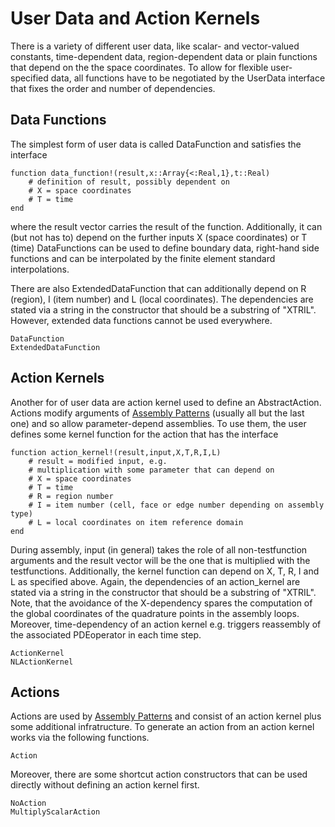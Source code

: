 
# User Data and Action Kernels

There is a variety of different user data, like scalar- and vector-valued constants, time-dependent data, region-dependent data or plain functions that
depend on the the space coordinates. To allow for flexible user-specified data, all functions have to be negotiated by the UserData interface that fixes
the order and number of dependencies.

## Data Functions

The simplest form of user data is called DataFunction and satisfies the interface

```@example
function data_function!(result,x::Array{<:Real,1},t::Real)
    # definition of result, possibly dependent on
    # X = space coordinates
    # T = time
end
```

where the result vector carries the result of the function. Additionally, it can (but not has to) depend on the further inputs X (space coordinates) or T (time) DataFunctions can be used to define boundary data, right-hand side functions and can be interpolated by the finite element standard interpolations.

There are also ExtendedDataFunction that can additionally depend on R (region), I (item number) and L (local coordinates). The dependencies are stated via a string in the constructor that should be a substring of "XTRIL". However, extended data functions cannot be used everywhere.

```@docs
DataFunction
ExtendedDataFunction
```


## Action Kernels

Another for of user data are action kernel used to define an AbstractAction. Actions modify arguments of [Assembly Patterns](@ref) (usually all but the last one) and so allow parameter-depend assemblies. To use them, the user defines some kernel function for the action that has the interface

```@example
function action_kernel!(result,input,X,T,R,I,L)
    # result = modified input, e.g.
    # multiplication with some parameter that can depend on
    # X = space coordinates
    # T = time
    # R = region number
    # I = item number (cell, face or edge number depending on assembly type)
    # L = local coordinates on item reference domain
end
```

During assembly, input (in general) takes the role of all non-testfunction arguments and the result vector will be the one that is multiplied with the testfunctions. Additionally, the kernel function can depend on X, T, R, I and L as specified above. Again, the dependencies of an action_kernel are stated via a string in the constructor that should be a substring of "XTRIL". Note, that the avoidance of the X-dependency spares the computation of the global coordinates of
the quadrature points in the assembly loops. Moreover, time-dependency of an action kernel e.g. triggers reassembly of the associated PDEoperator in each time step.

```@docs
ActionKernel
NLActionKernel
```


## Actions

Actions are used by [Assembly Patterns](@ref) and consist of an action kernel plus some additional infratructure. To generate an action from an action kernel works via the following functions.

```@docs
Action
```

Moreover, there are some shortcut action constructors that can be used directly without defining an action kernel first.

```@docs
NoAction
MultiplyScalarAction
```
